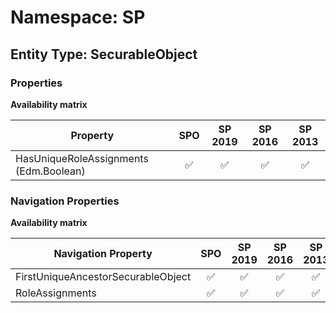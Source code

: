 # Namespace: SP

## Entity Type: SecurableObject

### Properties

**Availability matrix**

Property | SPO | SP 2019 | SP 2016 | SP 2013
----------|:---:|:-------:|:-------:|:-------:
HasUniqueRoleAssignments (Edm.Boolean) | ✅ | ✅ | ✅ | ✅

### Navigation Properties

**Availability matrix**

Navigation Property | SPO | SP 2019 | SP 2016 | SP 2013
----------|:---:|:-------:|:-------:|:-------:
FirstUniqueAncestorSecurableObject | ✅ | ✅ | ✅ | ✅
RoleAssignments | ✅ | ✅ | ✅ | ✅